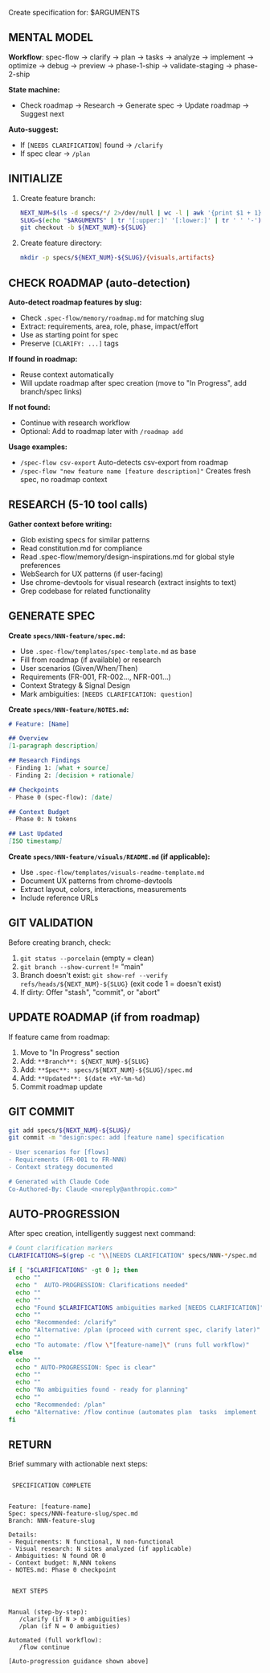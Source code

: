 ﻿---
description: Create feature specification from natural language (planning is 80% of success)
---

Create specification for: $ARGUMENTS

## MENTAL MODEL

**Workflow**: spec-flow -> clarify -> plan -> tasks -> analyze -> implement -> optimize -> debug -> preview -> phase-1-ship -> validate-staging -> phase-2-ship

**State machine:**
- Check roadmap -> Research -> Generate spec -> Update roadmap -> Suggest next

**Auto-suggest:**
- If `[NEEDS CLARIFICATION]` found -> `/clarify`
- If spec clear -> `/plan`

## INITIALIZE

1. Create feature branch:
   ```bash
   NEXT_NUM=$(ls -d specs/*/ 2>/dev/null | wc -l | awk '{print $1 + 1}')
   SLUG=$(echo "$ARGUMENTS" | tr '[:upper:]' '[:lower:]' | tr ' ' '-')
   git checkout -b ${NEXT_NUM}-${SLUG}
   ```

2. Create feature directory:
   ```bash
   mkdir -p specs/${NEXT_NUM}-${SLUG}/{visuals,artifacts}
   ```

## CHECK ROADMAP (auto-detection)

**Auto-detect roadmap features by slug:**
- Check `.spec-flow/memory/roadmap.md` for matching slug
- Extract: requirements, area, role, phase, impact/effort
- Use as starting point for spec
- Preserve `[CLARIFY: ...]` tags

**If found in roadmap:**
- Reuse context automatically
- Will update roadmap after spec creation (move to "In Progress", add branch/spec links)

**If not found:**
- Continue with research workflow
- Optional: Add to roadmap later with `/roadmap add`

**Usage examples:**
- `/spec-flow csv-export`  Auto-detects csv-export from roadmap
- `/spec-flow "new feature name [feature description]"`  Creates fresh spec, no roadmap context

## RESEARCH (5-10 tool calls)

**Gather context before writing:**
- Glob existing specs for similar patterns
- Read constitution.md for compliance
- Read .spec-flow/memory/design-inspirations.md for global style preferences
- WebSearch for UX patterns (if user-facing)
- Use chrome-devtools for visual research (extract insights to text)
- Grep codebase for related functionality

## GENERATE SPEC

**Create `specs/NNN-feature/spec.md`:**
- Use `.spec-flow/templates/spec-template.md` as base
- Fill from roadmap (if available) or research
- User scenarios (Given/When/Then)
- Requirements (FR-001, FR-002..., NFR-001...)
- Context Strategy & Signal Design
- Mark ambiguities: `[NEEDS CLARIFICATION: question]`

**Create `specs/NNN-feature/NOTES.md`:**
```markdown
# Feature: [Name]

## Overview
[1-paragraph description]

## Research Findings
- Finding 1: [what + source]
- Finding 2: [decision + rationale]

## Checkpoints
- Phase 0 (spec-flow): [date]

## Context Budget
- Phase 0: N tokens

## Last Updated
[ISO timestamp]
```

**Create `specs/NNN-feature/visuals/README.md` (if applicable):**
- Use `.spec-flow/templates/visuals-readme-template.md`
- Document UX patterns from chrome-devtools
- Extract layout, colors, interactions, measurements
- Include reference URLs

## GIT VALIDATION

Before creating branch, check:
1. `git status --porcelain` (empty = clean)
2. `git branch --show-current` != "main"
3. Branch doesn't exist: `git show-ref --verify refs/heads/${NEXT_NUM}-${SLUG}` (exit code 1 = doesn't exist)
4. If dirty: Offer "stash", "commit", or "abort"

## UPDATE ROADMAP (if from roadmap)

If feature came from roadmap:
1. Move to "In Progress" section
2. Add: `**Branch**: ${NEXT_NUM}-${SLUG}`
3. Add: `**Spec**: specs/${NEXT_NUM}-${SLUG}/spec.md`
4. Add: `**Updated**: $(date +%Y-%m-%d)`
5. Commit roadmap update

## GIT COMMIT

```bash
git add specs/${NEXT_NUM}-${SLUG}/
git commit -m "design:spec: add [feature name] specification

- User scenarios for [flows]
- Requirements (FR-001 to FR-NNN)
- Context strategy documented

# Generated with Claude Code
Co-Authored-By: Claude <noreply@anthropic.com>"
```

## AUTO-PROGRESSION

After spec creation, intelligently suggest next command:

```bash
# Count clarification markers
CLARIFICATIONS=$(grep -c "\\[NEEDS CLARIFICATION" specs/NNN-*/spec.md || echo 0)

if [ "$CLARIFICATIONS" -gt 0 ]; then
  echo ""
  echo "  AUTO-PROGRESSION: Clarifications needed"
  echo ""
  echo ""
  echo "Found $CLARIFICATIONS ambiguities marked [NEEDS CLARIFICATION]"
  echo ""
  echo "Recommended: /clarify"
  echo "Alternative: /plan (proceed with current spec, clarify later)"
  echo ""
  echo "To automate: /flow \"[feature-name]\" (runs full workflow)"
else
  echo ""
  echo " AUTO-PROGRESSION: Spec is clear"
  echo ""
  echo ""
  echo "No ambiguities found - ready for planning"
  echo ""
  echo "Recommended: /plan"
  echo "Alternative: /flow continue (automates plan  tasks  implement  ship)"
fi
```

## RETURN

Brief summary with actionable next steps:
```

 SPECIFICATION COMPLETE


Feature: [feature-name]
Spec: specs/NNN-feature-slug/spec.md
Branch: NNN-feature-slug

Details:
- Requirements: N functional, N non-functional
- Visual research: N sites analyzed (if applicable)
- Ambiguities: N found OR 0
- Context budget: N,NNN tokens
- NOTES.md: Phase 0 checkpoint


 NEXT STEPS


Manual (step-by-step):
   /clarify (if N > 0 ambiguities)
   /plan (if N = 0 ambiguities)

Automated (full workflow):
   /flow continue

[Auto-progression guidance shown above]
```


